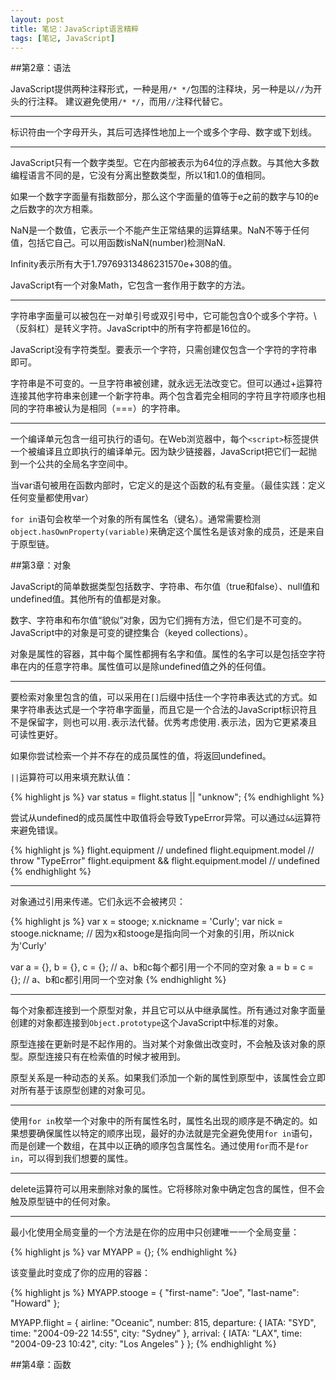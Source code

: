 ```yaml
---
layout: post
title: 笔记：JavaScript语言精粹
tags: [笔记, JavaScript]
---
```


##第2章：语法

JavaScript提供两种注释形式，一种是用`/* */`包围的注释块，另一种是以`//`为开头的行注释。
建议避免使用`/* */`，而用`//`注释代替它。

---

标识符由一个字母开头，其后可选择性地加上一个或多个字母、数字或下划线。

---

JavaScript只有一个数字类型。它在内部被表示为64位的浮点数。与其他大多数编程语言不同的是，它没有分离出整数类型，所以1和1.0的值相同。

如果一个数字字面量有指数部分，那么这个字面量的值等于e之前的数字与10的e之后数字的次方相乘。

NaN是一个数值，它表示一个不能产生正常结果的运算结果。NaN不等于任何值，包括它自己。可以用函数isNaN(number)检测NaN.

Infinity表示所有大于1.79769313486231570e+308的值。

JavaScript有一个对象Math，它包含一套作用于数字的方法。

---

字符串字面量可以被包在一对单引号或双引号中，它可能包含0个或多个字符。\（反斜杠）是转义字符。JavaScript中的所有字符都是16位的。

JavaScript没有字符类型。要表示一个字符，只需创建仅包含一个字符的字符串即可。

字符串是不可变的。一旦字符串被创建，就永远无法改变它。但可以通过+运算符连接其他字符串来创建一个新字符串。两个包含着完全相同的字符且字符顺序也相同的字符串被认为是相同（===）的字符串。

---

一个编译单元包含一组可执行的语句。在Web浏览器中，每个`<script>`标签提供一个被编译且立即执行的编译单元。因为缺少链接器，JavaScript把它们一起抛到一个公共的全局名字空间中。

当var语句被用在函数内部时，它定义的是这个函数的私有变量。（最佳实践：定义任何变量都使用var）

`for in`语句会枚举一个对象的所有属性名（键名）。通常需要检测`object.hasOwnProperty(variable)`来确定这个属性名是该对象的成员，还是来自于原型链。

##第3章：对象

JavaScript的简单数据类型包括数字、字符串、布尔值（true和false）、null值和undefined值。其他所有的值都是对象。

数字、字符串和布尔值“貌似”对象，因为它们拥有方法，但它们是不可变的。JavaScript中的对象是可变的键控集合（keyed collections）。

对象是属性的容器，其中每个属性都拥有名字和值。属性的名字可以是包括空字符串在内的任意字符串。属性值可以是除undefined值之外的任何值。

---

要检索对象里包含的值，可以采用在`[]`后缀中括住一个字符串表达式的方式。如果字符串表达式是一个字符串字面量，而且它是一个合法的JavaScript标识符且不是保留字，则也可以用`.`表示法代替。优秀考虑使用`.`表示法，因为它更紧凑且可读性更好。

如果你尝试检索一个并不存在的成员属性的值，将返回undefined。

`||`运算符可以用来填充默认值：

{% highlight js %}
var status = flight.status || "unknow";
{% endhighlight %}

尝试从undefined的成员属性中取值将会导致TypeError异常。可以通过`&&`运算符来避免错误。

{% highlight js %}
flight.equipment        // undefined
flight.equipment.model      // throw "TypeError"
flight.equipment && flight.equipment.model  // undefined
{% endhighlight %}

---

对象通过引用来传递。它们永远不会被拷贝：

{% highlight js %}
var x = stooge;
x.nickname = 'Curly';
var nick = stooge.nickname;
// 因为x和stooge是指向同一个对象的引用，所以nick为'Curly'

var a = {}, b = {}, c = {};
// a、b和c每个都引用一个不同的空对象
a = b = c = {};
// a、b和c都引用同一个空对象
{% endhighlight %}

---

每个对象都连接到一个原型对象，并且它可以从中继承属性。所有通过对象字面量创建的对象都连接到`Object.prototype`这个JavaScript中标准的对象。

原型连接在更新时是不起作用的。当对某个对象做出改变时，不会触及该对象的原型。原型连接只有在检索值的时候才被用到。

原型关系是一种动态的关系。如果我们添加一个新的属性到原型中，该属性会立即对所有基于该原型创建的对象可见。

---

使用`for in`枚举一个对象中的所有属性名时，属性名出现的顺序是不确定的。如果想要确保属性以特定的顺序出现，最好的办法就是完全避免使用`for in`语句，而是创建一个数组，在其中以正确的顺序包含属性名。通过使用`for`而不是`for in`，可以得到我们想要的属性。

---

delete运算符可以用来删除对象的属性。它将移除对象中确定包含的属性，但不会触及原型链中的任何对象。

---

最小化使用全局变量的一个方法是在你的应用中只创建唯一一个全局变量：

{% highlight js %}
var MYAPP = {};
{% endhighlight %}

该变量此时变成了你的应用的容器：

{% highlight js %}
MYAPP.stooge = {
    "first-name": "Joe",
    "last-name": "Howard"
};

MYAPP.flight = {
    airline: "Oceanic",
    number: 815,
    departure: {
        IATA: "SYD",
        time: "2004-09-22 14:55",
        city: "Sydney"
    },
    arrival: {
        IATA: "LAX",
        time: "2004-09-23 10:42",
        city: "Los Angeles"
    }
};
{% endhighlight %}

##第4章：函数
